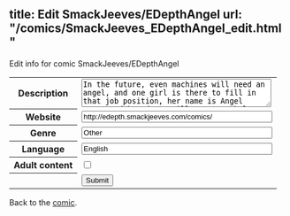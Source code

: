 title: Edit SmackJeeves/EDepthAngel
url: "/comics/SmackJeeves_EDepthAngel_edit.html"
---
Edit info for comic SmackJeeves/EDepthAngel

<form name="comic" action="http://gaepostmail.appspot.com/comic/" method="post">
<table class="comicinfo">
<tr>
<th>Description</th><td><textarea name="description" cols="40" rows="3">In the future, even machines will need an angel, and one girl is there to fill in that job position, her name is Angel Love; and her dream will cause a whole cyborg city to erupt into a massive gang war. Update Every Monday</textarea></td>
</tr>
<tr>
<th>Website</th><td><input type="text" name="url" value="http://edepth.smackjeeves.com/comics/" size="40"/></td>
</tr>
<tr>
<th>Genre</th><td><input type="text" name="genre" value="Other" size="40"/></td>
</tr>
<tr>
<th>Language</th><td><input type="text" name="language" value="English" size="40"/></td>
</tr>
<tr>
<th>Adult content</th><td><input type="checkbox" name="adult" value="adult" /></td>
</tr>
<tr>
<th></th><td>
<input type="hidden" name="comic" value="SmackJeeves_EDepthAngel" />
<input type="submit" name="submit" value="Submit" />
</td>
</tr>
</table>
</form>

Back to the [comic](SmackJeeves_EDepthAngel.html).
